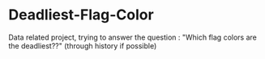 # Deadliest-Flag-Color
Data related project, trying to answer the question : "Which flag colors are the deadliest??" (through history if possible)
